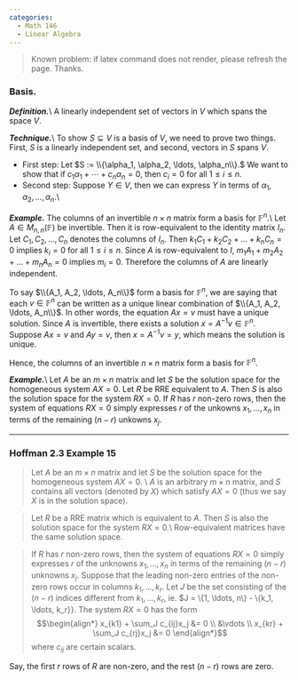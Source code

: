 ```yaml
---
categories: 
  - Math 146
  - Linear Algebra
---
```


> Known problem: if latex command does not render, please refresh the page. Thanks.

### Basis.
***Definition.***\\
A linearly independent set of vectors in $V$ which spans the space $V$.

***Technique.***\\
To show $S \subseteq V$ is a basis of $V$, we need to prove two things. First, $S$ is a linearly independent set, and second, vectors in $S$ spans $V$.
- First step: Let $S := \\{\alpha_1, \alpha_2, \ldots, \alpha_n\\}.$ We want to show that if $c_1\alpha_1 + \cdots + c_n\alpha_n = 0$, then $c_i = 0$ for all $1 \leq i \leq n$. 
- Second step: Suppose $Y \in V$, then we can express $Y$ in terms of $\alpha_1, \alpha_2, \ldots, \alpha_n$.\\

***Example.***
The columns of an invertible $n\times n$ matrix form a basis for $\mathbb{F}^n$.\\
Let $A\in M_{n,n}(\mathbb{F})$ be invertible. Then it is row-equivalent to the identity matrix $I_n$. Let $C_1, C_2, \ldots, C_n$ denotes the columns of $I_n$. Then $k_1C_1 + k_2C_2 + \ldots + k_nC_n = 0$ implies $k_i = 0$ for all $1 \leq i \leq n$. Since $A$ is row-equivalent to $I$, $m_1A_1 + m_2A_2 + \ldots + m_nA_n = 0$ implies $m_i = 0$. Therefore the columns of $A$ are linearly independent.

To say $\\{A_1, A_2, \ldots, A_n\\}$ form a basis for $\mathbb{F}^n$, we are saying that each $v \in \mathbb{F}^n$ can be written as a unique linear combination of $\\{A_1, A_2, \ldots, A_n\\}$. In other words, the equation $Ax = v$ must have a unique solution. Since $A$ is invertible, there exists a solution $x = A^{-1}v \in \mathbb{F}^n$. Suppose $Ax = v$ and $Ay = v$, then $x = A^{-1}v = y$, which means the solution is unique. 


Hence, the columns of an invertible $n \times n$ matrix form a basis for $\mathbb{F}^n$.

***Example.***\\
Let $A$ be an $m \times n$ matrix and let $S$ be the solution space for the homogeneous system $AX = 0$. Let $R$ be RRE equivalent to $A$. Then $S$ is also the solution space for the system $RX = 0$. If $R$ has $r$ non-zero rows, then the system of equations $RX = 0$ simply expresses $r$ of the unkowns $x_1, \dots, x_n$ in terms of the remaining $(n-r)$ unkowns $x_j$. 

------

### Hoffman 2.3 Example 15
> Let $A$ be an $m \times n$ matrix and let $S$ be the solution space for the homogeneous system $AX = 0$. \\
$A$ is an arbitrary $m \times n$ matrix, and $S$ contains all vectors (denoted by $X$) which satisfy $AX = 0$ (thus we say $X$ is in the solution space).

> Let $R$ be a RRE matrix which is equivalent to $A$. Then $S$ is also the solution space for the system $RX = 0$.\\
Row-equivalent matrices have the same solution space.

> If $R$ has $r$ non-zero rows, then the system of equations $RX = 0$ simply expresses $r$ of the unknowns $x_1, \ldots, x_n$ in terms of the remaining $(n-r)$ unknowns $x_j$. Suppose that the leading non-zero entries of the non-zero rows occur in columns $k_1, \ldots, k_r$. Let $J$ be the set consisting of the $(n-r)$ indices different from $k_1, \ldots, k_r$, ie. $J = \\{1, \ldots, n\\} - \\{k_1, \ldots, k_r}}. The system $RX = 0$ has the form
$$\begin{align*} x_{k1} + \sum_J c_{ij}x_j &= 0 \\ &\vdots \\ x_{kr} + \sum_J c_{rj}x_j &= 0 \end{align*}$$
where $c_{ij}$ are certain scalars. 

Say, the first $r$ rows of $R$ are non-zero, and the rest $(n-r)$ rows are zero. 
